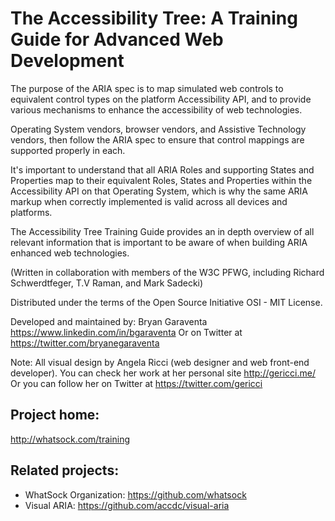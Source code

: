 The Accessibility Tree: A Training Guide for Advanced Web Development
========

The purpose of the ARIA spec is to map simulated web controls to equivalent control types on the platform Accessibility API, and to provide various mechanisms to enhance the accessibility of web technologies. 

Operating System vendors, browser vendors, and Assistive Technology vendors, then follow the ARIA spec to ensure that control mappings are supported properly in each. 

It's important to understand that all ARIA Roles and supporting States and Properties map to their equivalent Roles, States and Properties within the Accessibility API on that Operating System, which is why the same ARIA markup when correctly implemented is valid across all devices and platforms.  

The Accessibility Tree Training Guide provides an in depth overview of all relevant information that is important to be aware of when building ARIA enhanced web technologies.

(Written in collaboration with members of the W3C PFWG, including Richard Schwerdtfeger, T.V Raman, and Mark Sadecki)

Distributed under the terms of the Open Source Initiative OSI - MIT License.

Developed and maintained by: Bryan Garaventa https://www.linkedin.com/in/bgaraventa
Or on Twitter at https://twitter.com/bryanegaraventa

Note: All visual design by Angela Ricci (web designer and web front-end developer). You can check her work at her personal site http://gericci.me/
Or you can follow her on Twitter at https://twitter.com/gericci

Project home:
-----

http://whatsock.com/training

Related projects:
-----

* WhatSock Organization: https://github.com/whatsock
* Visual ARIA: https://github.com/accdc/visual-aria
